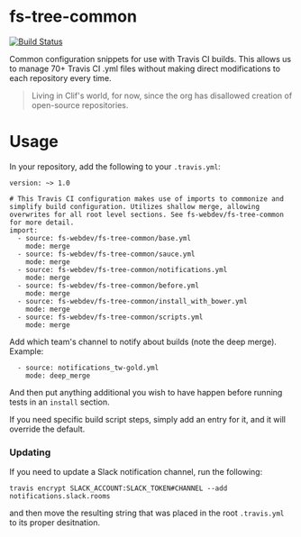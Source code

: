# fs-tree-common

[![Build Status](https://travis-ci.com/skye2k2/fs-tree-common.svg?branch=master)](https://travis-ci.com/skye2k2/fs-tree-common)

Common configuration snippets for use with Travis CI builds. This allows us to manage 70+ Travis CI .yml files without making direct modifications to each repository every time.

> Living in Clif's world, for now, since the org has disallowed creation of open-source repositories.

# Usage

In your repository, add the following to your `.travis.yml`:

```
version: ~> 1.0

# This Travis CI configuration makes use of imports to commonize and simplify build configuration. Utilizes shallow merge, allowing overwrites for all root level sections. See fs-webdev/fs-tree-common for more detail.
import:
  - source: fs-webdev/fs-tree-common/base.yml
    mode: merge
  - source: fs-webdev/fs-tree-common/sauce.yml
    mode: merge
  - source: fs-webdev/fs-tree-common/notifications.yml
    mode: merge
  - source: fs-webdev/fs-tree-common/before.yml
    mode: merge
  - source: fs-webdev/fs-tree-common/install_with_bower.yml
    mode: merge
  - source: fs-webdev/fs-tree-common/scripts.yml
    mode: merge
```

Add which team's channel to notify about builds (note the deep merge). Example:

```
  - source: notifications_tw-gold.yml
    mode: deep_merge
```


And then put anything additional you wish to have happen before running tests in an `install` section.

If you need specific build script steps, simply add an entry for it, and it will override the default.

### Updating

If you need to update a Slack notification channel, run the following:

```
travis encrypt SLACK_ACCOUNT:SLACK_TOKEN#CHANNEL --add notifications.slack.rooms
```

and then move the resulting string that was placed in the root `.travis.yml` to its proper desitnation.
